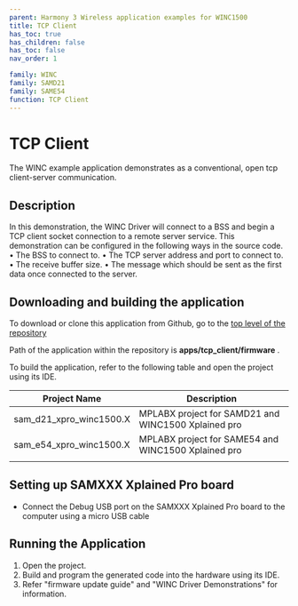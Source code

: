 ```yaml
---
parent: Harmony 3 Wireless application examples for WINC1500
title: TCP Client
has_toc: true
has_children: false
has_toc: false
nav_order: 1

family: WINC
family: SAMD21
family: SAME54
function: TCP Client
---
```


# TCP Client

The WINC example application demonstrates as a conventional, open tcp client-server communication.

## Description

In this demonstration, the WINC Driver will connect to a BSS and begin a TCP client socket connection to a remote server service.
This demonstration can be configured in the following ways in the source code.
• The BSS to connect to.
• The TCP server address and port to connect to.
• The receive buffer size.
• The message which should be sent as the first data once connected to the server.

## Downloading and building the application

To download or clone this application from Github, go to the [top level of the repository](https://github.com/Microchip-MPLAB-Harmony/wireless_apps_winc1500)


Path of the application within the repository is **apps/tcp_client/firmware** .

To build the application, refer to the following table and open the project using its IDE.

| Project Name      | Description                                    |
| ----------------- | ---------------------------------------------- |
| sam_d21_xpro_winc1500.X | MPLABX project for SAMD21 and WINC1500 Xplained pro |
| sam_e54_xpro_winc1500.X | MPLABX project for SAME54 and WINC1500 Xplained pro |
|||

## Setting up SAMXXX Xplained Pro board

- Connect the Debug USB port on the SAMXXX Xplained Pro board to the computer using a micro USB cable

## Running the Application

1. Open the project.
2. Build and program the generated code into the hardware using its IDE.
3. Refer "firmware update guide" and "WINC Driver Demonstrations" for information.
